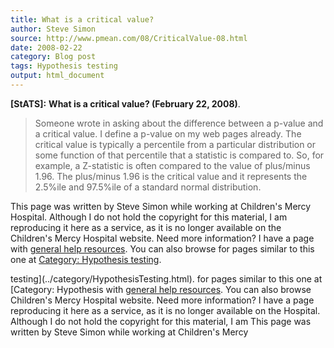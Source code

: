 ```yaml
---
title: What is a critical value?
author: Steve Simon
source: http://www.pmean.com/08/CriticalValue-08.html
date: 2008-02-22
category: Blog post
tags: Hypothesis testing
output: html_document
---
```

**[StATS]:** **What is a critical value? (February
22, 2008)**.

> Someone wrote in asking about the difference between a p-value and a
> critical value. I define a p-value on my web pages already. The
> critical value is typically a percentile from a particular
> distribution or some function of that percentile that a statistic is
> compared to. So, for example, a Z-statistic is often compared to the
> value of plus/minus 1.96. The plus/minus 1.96 is the critical value
> and it represents the 2.5%ile and 97.5%ile of a standard normal
> distribution.

This page was written by Steve Simon while working at Children\'s Mercy
Hospital. Although I do not hold the copyright for this material, I am
reproducing it here as a service, as it is no longer available on the
Children\'s Mercy Hospital website. Need more information? I have a page
with [general help resources](../GeneralHelp.html). You can also browse
for pages similar to this one at [Category: Hypothesis
testing](../category/HypothesisTesting.html).
<!---More--->
testing](../category/HypothesisTesting.html).
for pages similar to this one at [Category: Hypothesis
with [general help resources](../GeneralHelp.html). You can also browse
Children\'s Mercy Hospital website. Need more information? I have a page
reproducing it here as a service, as it is no longer available on the
Hospital. Although I do not hold the copyright for this material, I am
This page was written by Steve Simon while working at Children\'s Mercy

<!---Do not use
**[StATS]:** **What is a critical value? (February
This page was written by Steve Simon while working at Children\'s Mercy
Hospital. Although I do not hold the copyright for this material, I am
reproducing it here as a service, as it is no longer available on the
Children\'s Mercy Hospital website. Need more information? I have a page
with [general help resources](../GeneralHelp.html). You can also browse
for pages similar to this one at [Category: Hypothesis
testing](../category/HypothesisTesting.html).
--->

